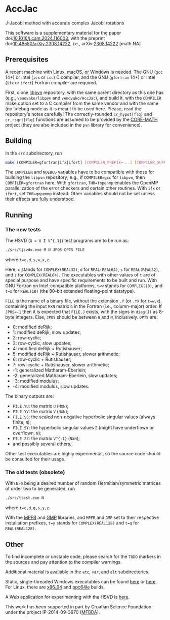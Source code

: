 # AccJac
J-Jacobi method with accurate complex Jacobi rotations

This software is a supplementary material for the paper
doi:[10.1016/j.cam.2024.116003](https://doi.org/10.1016/j.cam.2024.116003 "Accurate complex Jacobi rotations"),
with the preprint
doi:[10.48550/arXiv.2308.14222](https://doi.org/10.48550/arXiv.2308.14222 "Accurate complex Jacobi rotations"),
i.e., arXiv:[2308.14222](https://arxiv.org/abs/2308.14222 "Accurate complex Jacobi rotations") \[math.NA\].

## Prerequisites

A recent machine with Linux, macOS, or Windows is needed.
The GNU (`gcc` 14+) or Intel (`icx` or `icc`) C compiler, and the GNU (`gfortran` 14+) or Intel (`ifx` or `ifort`) Fortran compiler are required.

First, clone [libpvn](https://github.com/venovako/libpvn) repository, with the same parent directory as this one has (e.g., `venovako/libpvn` and `venovako/AccJac`), and build it, with the `COMPILER` make option set to a C compiler from the same vendor and with the same (no-)debug mode as it is meant to be used here.
Please, read the repository's notes carefully!
The correctly-rounded `cr_hypot[flq]` and `cr_rsqrt[flq]` functions are assumed to be provided by the [CORE-MATH](https://core-math.gitlabpages.inria.fr) project (they are also included in the `pvn` library for convenience).

## Building

In the `src` subdirectory, run
```bash
make [COMPILER=gfortran|ifx|ifort] [COMPILER_PREFIX=...] [COMPILER_SUFFIX=...] [MARCH=...] [ABI=lp64|ilp64] [NDEBUG=g|0|1|2|3|...] [CUTOFF=0.8] [THR=frecursive|fopenmp] [LAPACK=...] [GMP=...] [MPFR=...] [PROFILE=...] [ANIMATE=ppe] [STATIC=...] [all|help|clean]
```

The `COMPILER` and `NDEBUG` variables have to be compatible with those for building the `libpvn` repository; e.g., if `COMPILER=gcc` for `libpvn`, then `COMPILER=gfortran` here.
With `gfortran`, `THR=fopenmp` enables the OpenMP parallelization of the error checkers and certain other routines.
With `ifx` or `ifort`, set `THR=qopenmp` instead.
Other variables should not be set unless their effects are fully understood.

## Running

### The new tests

The HSVD (`G = U Σ V^{-1}`) test programs are to be run as:
```bash
./src/tjsvdx.exe M N JPOS OPTS FILE
```
where `t=c,d,s,w,x,z`.

Here, `c` stands for `COMPLEX(REAL32)`, `d` for `REAL(REAL64)`, `s` for `REAL(REAL32)`, and `z` for `COMPLEX(REAL64)`.
The executables with other values of `t` are of special purpose and have specific requirements to be built and run.
With GNU Fortran on Intel-compatible platforms, `t=w` stands for `COMPLEX(10)`, and `t=x` for `REAL(10)` (the 80-bit extended floating-point datatype).

`FILE` is the name of a binary file, without the extension `.Y` (or `.YX` for `t=w,x`), containing the input `M`x`N` matrix `G` in the Fortran (i.e., column-major) order.
If `JPOS=-1` then it is expected that `FILE.J` exists, with the signs in `diag(J)` as 8-byte integers.
Else, `JPOS` should be between `0` and `N`, inclusively.
`OPTS` are:
* 0: modified deRijk;
* 1: modified deRijk, slow updates;
* 2: row-cyclic;
* 3: row-cyclic, slow updates;
* 4: modified deRijk + Rutishauser;
* 5: modified deRijk + Rutishauser, slower arithmetic;
* 6: row-cyclic + Rutishauser;
* 7: row-cyclic + Rutishauser, slower arithmetic;
* -1: generalized Matharam-Eberlein;
* -2: generalized Matharam-Eberlein, slow updates;
* -3: modified modulus;
* -4: modified modulus, slow updates.

The binary outputs are:
* `FILE.YU`: the matrix `U` (`M`x`N`);
* `FILE.YV`: the matrix `V` (`N`x`N`);
* `FILE.SS`: the scaled non-negative hyperbolic singular values (always finite, `N`);
* `FILE.SY`: the hyperbolic singular values `Σ` (might have underflown or overflown, `N`);
* `FILE.ZZ`: the matrix `V^{-1}` (`N`x`N`);
* and possibly several others.

Other test executables are highly experimental, so the source code should be consulted for their usage.

### The old tests (obsolete)

With `N>0` being a desired number of random Hermitian/symmetric matrices of order two to be generated, run
```bash
./src/ttest.exe N
```
where `t=c,d,q,s,y,z`.

With the [MPFR](https://www.mpfr.org) and [GMP](https://gmplib.org) libraries, and `MPFR` and `GMP` set to their respective installation prefixes, `t=y` stands for `COMPLEX(REAL128)` and `t=q` for `REAL(REAL128)`.

## Other

To find incomplete or unstable code, please search for the `TODO` markers in the sources and pay attention to the compiler warnings.

Additional material is available in the `etc`, `var`, and `alt` subdirectories.

Static, single-threaded Windows executables can be found [here](https://web.math.pmf.unizg.hr/~venovako/venovako.exe) or [here](https://venovako.eu/venovako.exe).
For Linux, there are [x86_64](https://venovako.eu/x86_64) and [ppc64le](https://venovako.eu/ppc64le) builds.

A Web application for experimenting with the HSVD is [here](https://venovako.eu/AccJac/jsvdt.html).

This work has been supported in part by Croatian Science Foundation under the project IP-2014-09-3670 ([MFBDA](https://web.math.pmf.unizg.hr/mfbda/)).
